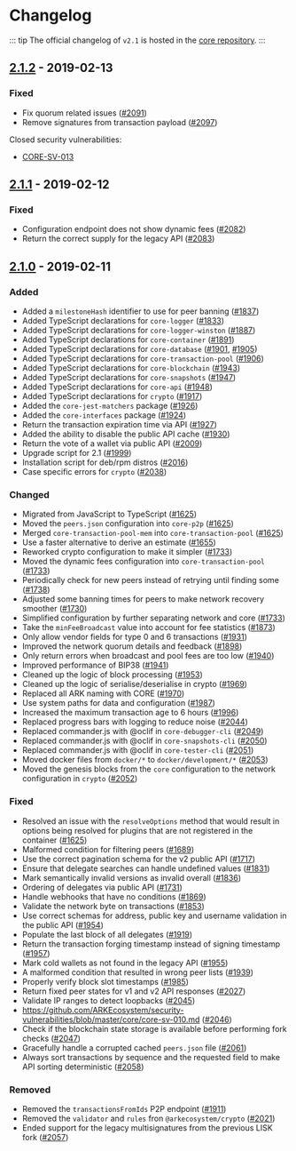 # Changelog

::: tip
The official changelog of `v2.1` is hosted in the [core repository](https://github.com/ARKEcosystem/core/blob/master/CHANGELOG.md).
:::

## [2.1.2] - 2019-02-13

### Fixed

- Fix quorum related issues ([#2091])
- Remove signatures from transaction payload ([#2097])

Closed security vulnerabilities:

- [CORE-SV-013](https://github.com/ARKEcosystem/security-vulnerabilities/blob/master/core/core-sv-013.md)

## [2.1.1] - 2019-02-12

### Fixed

- Configuration endpoint does not show dynamic fees ([#2082])
- Return the correct supply for the legacy API ([#2083])

## [2.1.0] - 2019-02-11

### Added

- Added a `milestoneHash` identifier to use for peer banning ([#1837])
- Added TypeScript declarations for `core-logger` ([#1833])
- Added TypeScript declarations for `core-logger-winston` ([#1887])
- Added TypeScript declarations for `core-container` ([#1891])
- Added TypeScript declarations for `core-database` ([#1901], [#1905])
- Added TypeScript declarations for `core-transaction-pool` ([#1906])
- Added TypeScript declarations for `core-blockchain` ([#1943])
- Added TypeScript declarations for `core-snapshots` ([#1947])
- Added TypeScript declarations for `core-api` ([#1948])
- Added TypeScript declarations for `crypto` ([#1917])
- Added the `core-jest-matchers` package ([#1926])
- Added the `core-interfaces` package ([#1924])
- Return the transaction expiration time via API ([#1927])
- Added the ability to disable the public API cache ([#1930])
- Return the vote of a wallet via public API ([#2009])
- Upgrade script for 2.1 ([#1999])
- Installation script for deb/rpm distros ([#2016])
- Case specific errors for `crypto` ([#2038])

### Changed

- Migrated from JavaScript to TypeScript ([#1625])
- Moved the `peers.json` configuration into `core-p2p` ([#1625])
- Merged `core-transaction-pool-mem` into `core-transaction-pool` ([#1625])
- Use a faster alternative to derive an estimate ([#1655])
- Reworked crypto configuration to make it simpler ([#1733])
- Moved the dynamic fees configuration into `core-transaction-pool` ([#1733])
- Periodically check for new peers instead of retrying until finding some ([#1738])
- Adjusted some banning times for peers to make network recovery smoother ([#1730])
- Simplified configuration by further separating network and core ([#1733])
- Take the `minFeeBroadcast` value into account for fee statistics ([#1873])
- Only allow vendor fields for type 0 and 6 transactions ([#1931])
- Improved the network quorum details and feedback ([#1898])
- Only return errors when broadcast and pool fees are too low ([#1940])
- Improved performance of BIP38 ([#1941])
- Cleaned up the logic of block processing ([#1953])
- Cleaned up the logic of serialise/deserialise in crypto ([#1969])
- Replaced all ARK naming with CORE ([#1970])
- Use system paths for data and configuration ([#1987])
- Increased the maximum transaction age to 6 hours ([#1996])
- Replaced progress bars with logging to reduce noise ([#2044])
- Replaced commander.js with @oclif in `core-debugger-cli` ([#2049])
- Replaced commander.js with @oclif in `core-snapshots-cli` ([#2050])
- Replaced commander.js with @oclif in `core-tester-cli` ([#2051])
- Moved docker files from `docker/*` to `docker/development/*` ([#2053])
- Moved the genesis blocks from the `core` configuration to the network configuration in `crypto` ([#2052])

### Fixed

- Resolved an issue with the `resolveOptions` method that would result in options being resolved for plugins that are not registered in the container ([#1625])
- Malformed condition for filtering peers ([#1689])
- Use the correct pagination schema for the v2 public API ([#1717])
- Ensure that delegate searches can handle undefined values ([#1831])
- Mark semantically invalid versions as invalid overall ([#1836])
- Ordering of delegates via public API ([#1731])
- Handle webhooks that have no conditions ([#1869])
- Validate the network byte on transactions ([#1853])
- Use correct schemas for address, public key and username validation in the public API ([#1954])
- Populate the last block of all delegates ([#1919])
- Return the transaction forging timestamp instead of signing timestamp ([#1957])
- Mark cold wallets as not found in the legacy API ([#1955])
- A malformed condition that resulted in wrong peer lists ([#1939])
- Properly verify block slot timestamps ([#1985])
- Return fixed peer states for v1 and v2 API responses ([#2027])
- Validate IP ranges to detect loopbacks ([#2045])
- https://github.com/ARKEcosystem/security-vulnerabilities/blob/master/core/core-sv-010.md ([#2046])
- Check if the blockchain state storage is available before performing fork checks ([#2047])
- Gracefully handle a corrupted cached `peers.json` file ([#2061])
- Always sort transactions by sequence and the requested field to make API sorting deterministic ([#2058])

### Removed

- Removed the `transactionsFromIds` P2P endpoint ([#1911])
- Removed the `validator` and `rules` fron `@arkecosystem/crypto` ([#2021])
- Ended support for the legacy multisignatures from the previous LISK fork ([#2057])


[2.1.0]: https://github.com/ARKEcosystem/core/compare/2.0.19...2.1.0
[2.1.1]: https://github.com/ARKEcosystem/core/compare/2.1.0...2.1.1
[2.1.2]: https://github.com/ARKEcosystem/core/compare/2.1.1...2.1.2
[#1625]: https://github.com/ARKEcosystem/core/pull/1625
[#1655]: https://github.com/ARKEcosystem/core/pull/1655
[#1689]: https://github.com/ARKEcosystem/core/pull/1689
[#1717]: https://github.com/ARKEcosystem/core/pull/1717
[#1730]: https://github.com/ARKEcosystem/core/pull/1730
[#1731]: https://github.com/ARKEcosystem/core/pull/1731
[#1733]: https://github.com/ARKEcosystem/core/pull/1733
[#1738]: https://github.com/ARKEcosystem/core/pull/1738
[#1831]: https://github.com/ARKEcosystem/core/pull/1831
[#1833]: https://github.com/ARKEcosystem/core/pull/1833
[#1836]: https://github.com/ARKEcosystem/core/pull/1836
[#1837]: https://github.com/ARKEcosystem/core/pull/1837
[#1853]: https://github.com/ARKEcosystem/core/pull/1853
[#1869]: https://github.com/ARKEcosystem/core/pull/1869
[#1873]: https://github.com/ARKEcosystem/core/pull/1873
[#1887]: https://github.com/ARKEcosystem/core/pull/1887
[#1891]: https://github.com/ARKEcosystem/core/pull/1891
[#1898]: https://github.com/ARKEcosystem/core/pull/1898
[#1901]: https://github.com/ARKEcosystem/core/pull/1901
[#1905]: https://github.com/ARKEcosystem/core/pull/1905
[#1906]: https://github.com/ARKEcosystem/core/pull/1906
[#1911]: https://github.com/ARKEcosystem/core/pull/1911
[#1917]: https://github.com/ARKEcosystem/core/pull/1917
[#1919]: https://github.com/ARKEcosystem/core/pull/1919
[#1924]: https://github.com/ARKEcosystem/core/pull/1924
[#1926]: https://github.com/ARKEcosystem/core/pull/1926
[#1927]: https://github.com/ARKEcosystem/core/pull/1927
[#1930]: https://github.com/ARKEcosystem/core/pull/1930
[#1931]: https://github.com/ARKEcosystem/core/pull/1931
[#1939]: https://github.com/ARKEcosystem/core/pull/1939
[#1940]: https://github.com/ARKEcosystem/core/pull/1940
[#1941]: https://github.com/ARKEcosystem/core/pull/1941
[#1943]: https://github.com/ARKEcosystem/core/pull/1943
[#1947]: https://github.com/ARKEcosystem/core/pull/1947
[#1948]: https://github.com/ARKEcosystem/core/pull/1948
[#1953]: https://github.com/ARKEcosystem/core/pull/1953
[#1954]: https://github.com/ARKEcosystem/core/pull/1954
[#1955]: https://github.com/ARKEcosystem/core/pull/1955
[#1957]: https://github.com/ARKEcosystem/core/pull/1957
[#1969]: https://github.com/ARKEcosystem/core/pull/1969
[#1970]: https://github.com/ARKEcosystem/core/pull/1970
[#1985]: https://github.com/ARKEcosystem/core/pull/1985
[#1987]: https://github.com/ARKEcosystem/core/pull/1987
[#1996]: https://github.com/ARKEcosystem/core/pull/1996
[#1999]: https://github.com/ARKEcosystem/core/pull/1999
[#2009]: https://github.com/ARKEcosystem/core/pull/2009
[#2016]: https://github.com/ARKEcosystem/core/pull/2016
[#2021]: https://github.com/ARKEcosystem/core/pull/2021
[#2027]: https://github.com/ARKEcosystem/core/pull/2027
[#2038]: https://github.com/ARKEcosystem/core/pull/2038
[#2044]: https://github.com/ARKEcosystem/core/pull/2044
[#2045]: https://github.com/ARKEcosystem/core/pull/2045
[#2046]: https://github.com/ARKEcosystem/core/pull/2046
[#2047]: https://github.com/ARKEcosystem/core/pull/2047
[#2049]: https://github.com/ARKEcosystem/core/pull/2049
[#2050]: https://github.com/ARKEcosystem/core/pull/2050
[#2051]: https://github.com/ARKEcosystem/core/pull/2051
[#2052]: https://github.com/ARKEcosystem/core/pull/2052
[#2053]: https://github.com/ARKEcosystem/core/pull/2053
[#2057]: https://github.com/ARKEcosystem/core/pull/2057
[#2058]: https://github.com/ARKEcosystem/core/pull/2058
[#2061]: https://github.com/ARKEcosystem/core/pull/2061
[#2082]: https://github.com/ARKEcosystem/core/pull/2082
[#2083]: https://github.com/ARKEcosystem/core/pull/2083
[#2091]: https://github.com/ARKEcosystem/core/pull/2091
[#2097]: https://github.com/ARKEcosystem/core/pull/2097
